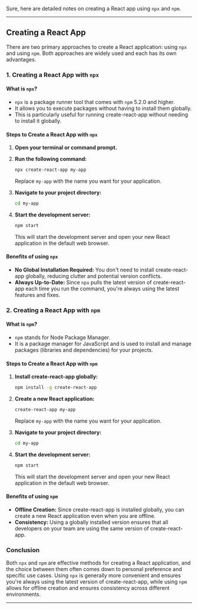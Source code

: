 Sure, here are detailed notes on creating a React app using `npx` and `npm`.

---

## Creating a React App

There are two primary approaches to create a React application: using `npx` and using `npm`. Both approaches are widely used and each has its own advantages.

### 1. Creating a React App with `npx`

#### What is `npx`?

- `npx` is a package runner tool that comes with `npm` 5.2.0 and higher.
- It allows you to execute packages without having to install them globally.
- This is particularly useful for running create-react-app without needing to install it globally.

#### Steps to Create a React App with `npx`

1. **Open your terminal or command prompt.**
2. **Run the following command:**
   ```bash
   npx create-react-app my-app
   ```
   Replace `my-app` with the name you want for your application.

3. **Navigate to your project directory:**
   ```bash
   cd my-app
   ```

4. **Start the development server:**
   ```bash
   npm start
   ```
   This will start the development server and open your new React application in the default web browser.

#### Benefits of using `npx`

- **No Global Installation Required:** You don't need to install create-react-app globally, reducing clutter and potential version conflicts.
- **Always Up-to-Date:** Since `npx` pulls the latest version of create-react-app each time you run the command, you're always using the latest features and fixes.

### 2. Creating a React App with `npm`

#### What is `npm`?

- `npm` stands for Node Package Manager.
- It is a package manager for JavaScript and is used to install and manage packages (libraries and dependencies) for your projects.

#### Steps to Create a React App with `npm`

1. **Install create-react-app globally:**
   ```bash
   npm install -g create-react-app
   ```

2. **Create a new React application:**
   ```bash
   create-react-app my-app
   ```
   Replace `my-app` with the name you want for your application.

3. **Navigate to your project directory:**
   ```bash
   cd my-app
   ```

4. **Start the development server:**
   ```bash
   npm start
   ```
   This will start the development server and open your new React application in the default web browser.

#### Benefits of using `npm`

- **Offline Creation:** Since create-react-app is installed globally, you can create a new React application even when you are offline.
- **Consistency:** Using a globally installed version ensures that all developers on your team are using the same version of create-react-app.

### Conclusion

Both `npx` and `npm` are effective methods for creating a React application, and the choice between them often comes down to personal preference and specific use cases. Using `npx` is generally more convenient and ensures you're always using the latest version of create-react-app, while using `npm` allows for offline creation and ensures consistency across different environments.

---